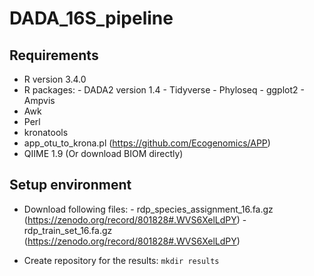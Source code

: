 # DADA_16S_pipeline

## Requirements
- R version 3.4.0
- R packages: - DADA2 version 1.4
              - Tidyverse
              - Phyloseq
              - ggplot2
              - Ampvis
- Awk
- Perl
- kronatools
- app_otu_to_krona.pl (https://github.com/Ecogenomics/APP)
- QIIME 1.9 (Or download BIOM directly)

## Setup environment
- Download following files: - rdp_species_assignment_16.fa.gz (https://zenodo.org/record/801828#.WVS6XelLdPY)
                            - rdp_train_set_16.fa.gz (https://zenodo.org/record/801828#.WVS6XelLdPY)

- Create repository for the results:
```mkdir results```
